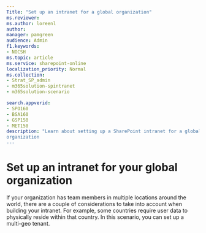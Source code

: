 ```yaml
---
Title: "Set up an intranet for a global organization"
ms.reviewer: 
ms.author: loreenl
author: 
manager: pamgreen
audience: Admin
f1.keywords:
- NOCSH
ms.topic: article
ms.service: sharepoint-online
localization_priority: Normal
ms.collection:  
- Strat_SP_admin
- m365solution-spintranet
- m365solution-scenario

search.appverid:
- SPO160
- BSA160
- GSP150
- MET150
description: "Learn about setting up a SharePoint intranet for a global 
organization
---
```

# Set up an intranet for your global organization

If your organization has team members in multiple locations around the world, there are a couple of considerations to take into account when building your intranet. For example, some countries require user data to physically reside within that country. In this scenario, you can set up a multi-geo tenant.
